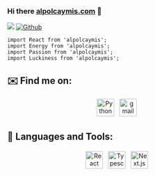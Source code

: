 ### Hi there [alpolcaymis.com](https://alpolcaymis.com) 👋 
![](https://visitor-badge.laobi.icu/badge?page_id=alpolcaymis.alpolcaymis)
[![Github](https://img.shields.io/github/followers/alpolcaymis?label=Follow&style=social)](https://github.com/alpolcaymis)

```JSX
import React from 'alpolcaymis';
import Energy from 'alpolcaymis';
import Passion from 'alpolcaymis';
import Luckiness from 'alpolcaymis';
```

## ✉️ Find me on:
<p align="center">
 <a href="https://linkedin.com/in/alpolcaymis" target="_blank" rel="noopener noreferrer"> <img src="https://github.com/alpolcaymis/alpolcaymis/assets/71964088/2315ee6c-16de-42a1-beb7-d126d05e4c83" alt="Python" height="40" style="vertical-align:top; margin:4px"></a>
 <a href="mailto:alpmis99@gmail.com"> <img src="https://cdn-icons-png.freepik.com/512/5968/5968534.png?ga=GA1.1.369985511.1705324796&" alt="gmail" height="40" style="vertical-align:top; margin:4px"></a>
</p>

## 🧰 Languages and Tools:
<p align="center">
 <img src="https://upload.wikimedia.org/wikipedia/commons/thumb/a/a7/React-icon.svg/2300px-React-icon.svg.png" alt="React" height="40" style="vertical-align:top; margin:4px">
 <img src="https://miro.medium.com/v2/resize:fit:360/1*FR81iYutfkk8YbISsXqRLQ.png" alt="Typescript" height="40" style="vertical-align:top; margin:4px">
 <img src="https://images.ctfassets.net/23aumh6u8s0i/6pjUKboBuFLvCKkE3esaFA/5f2101d6d2add5c615db5e98a553fc44/nextjs.jpeg" alt="Next.js" height="40" style="vertical-align:top; margin:4px;">
</p>



